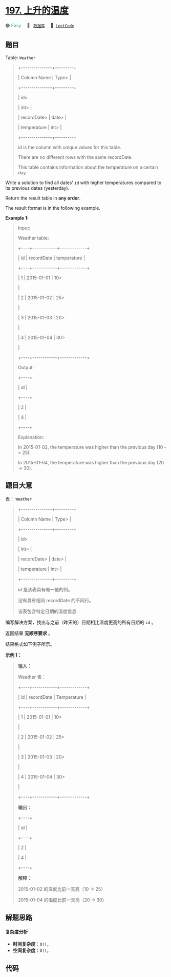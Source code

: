 # [197. 上升的温度](https://leetcode.com/problems/rising-temperature)

🟢 <font color=#15bd66>Easy</font>&emsp; 🔖&ensp; [`数据库`](/tag/database.md)&emsp; 🔗&ensp;[`LeetCode`](https://leetcode.com/problems/rising-temperature)

## 题目

Table: `Weather`

> 
> 
> 
> 
> 
> +---------------+---------+
> 
> | Column Name   | Type> 
> |
> 
> +---------------+---------+
> 
> | id> 
> > 
> > 
> | int> 
>  |
> 
> | recordDate> 
> | date> 
> |
> 
> | temperature   | int> 
>  |
> 
> +---------------+---------+
> 
> id is the column with unique values for this table.
> 
> There are no different rows with the same recordDate.
> 
> This table contains information about the temperature on a certain day.
> 
> 



Write a solution to find all dates' `id` with higher temperatures compared to
its previous dates (yesterday).

Return the result table in **any order**.

The result format is in the following example.



**Example 1:**

> Input: 
> 
> Weather table:
> 
> +----+------------+-------------+
> 
> | id | recordDate | temperature |
> 
> +----+------------+-------------+
> 
> | 1  | 2015-01-01 | 10> 
> > 
>   |
> 
> | 2  | 2015-01-02 | 25> 
> > 
>   |
> 
> | 3  | 2015-01-03 | 20> 
> > 
>   |
> 
> | 4  | 2015-01-04 | 30> 
> > 
>   |
> 
> +----+------------+-------------+
> 
> Output: 
> 
> +----+
> 
> | id |
> 
> +----+
> 
> | 2  |
> 
> | 4  |
> 
> +----+
> 
> Explanation: 
> 
> In 2015-01-02, the temperature was higher than the previous day (10 -> 25).
> 
> In 2015-01-04, the temperature was higher than the previous day (20 -> 30).
> 
> 


## 题目大意

表： `Weather`

> 
> 
> 
> 
> 
> +---------------+---------+
> 
> | Column Name   | Type> 
> |
> 
> +---------------+---------+
> 
> | id> 
> > 
> > 
> | int> 
>  |
> 
> | recordDate> 
> | date> 
> |
> 
> | temperature   | int> 
>  |
> 
> +---------------+---------+
> 
> id 是该表具有唯一值的列。
> 
> 没有具有相同 recordDate 的不同行。
> 
> 该表包含特定日期的温度信息



编写解决方案，找出与之前（昨天的）日期相比温度更高的所有日期的 `id` 。

返回结果 **无顺序要求** 。

结果格式如下例子所示。



**示例 1：**

> 
> 
> 
> 
> 
> **输入：**
> 
> Weather 表：
> 
> +----+------------+-------------+
> 
> | id | recordDate | Temperature |
> 
> +----+------------+-------------+
> 
> | 1  | 2015-01-01 | 10> 
> > 
>   |
> 
> | 2  | 2015-01-02 | 25> 
> > 
>   |
> 
> | 3  | 2015-01-03 | 20> 
> > 
>   |
> 
> | 4  | 2015-01-04 | 30> 
> > 
>   |
> 
> +----+------------+-------------+
> 
> **输出：**
> 
> +----+
> 
> | id |
> 
> +----+
> 
> | 2  |
> 
> | 4  |
> 
> +----+
> 
> **解释：**
> 
> 2015-01-02 的温度比前一天高（10 -> 25）
> 
> 2015-01-04 的温度比前一天高（20 -> 30）


## 解题思路

#### 复杂度分析

- **时间复杂度**：`O()`，
- **空间复杂度**：`O()`，

## 代码

```javascript

```